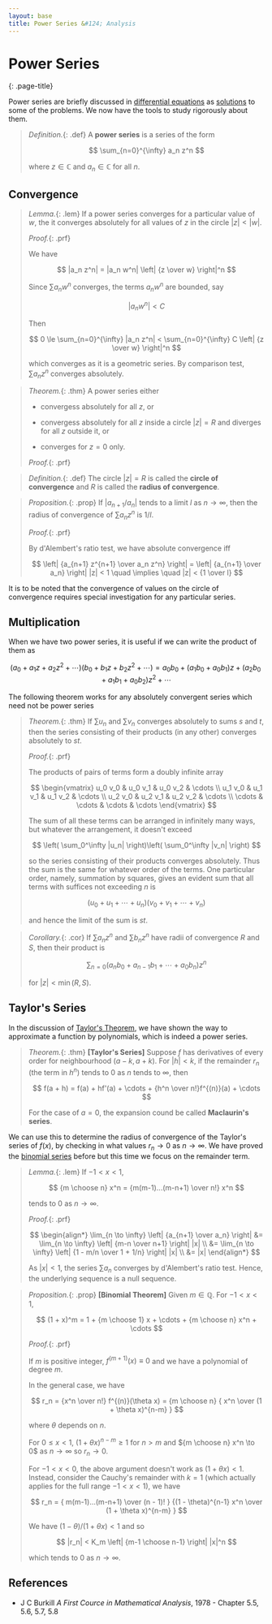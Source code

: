 ```yaml
---
layout: base
title: Power Series &#124; Analysis
---
```


# Power Series
{: .page-title}

Power series are briefly discussed in [differential equations](../differential-equations/power-series.md) as [solutions](../differential-equations/series-solutions.md) to some of the problems.
We now have the tools to study rigorously about them.

> *Definition.*{: .def}
> A **power series** is a series of the form
>
> $$
  \sum_{n=0}^{\infty} a_n z^n
  $$
>
> where $z \in \mathbb{C}$ and $a_n \in \mathbb{C}$ for all $n$.

## Convergence

> *Lemma.*{: .lem}
> If a power series converges for a particular value of $w$, the it converges absolutely for all values of $z$ in the circle $\vert z \vert < \vert w \vert$.
>
> *Proof.*{: .prf}
>
> We have
>
> $$
  |a_n z^n| = |a_n w^n| \left| {z \over w} \right|^n
  $$
>
> Since $\sum a_n w^n$ converges, the terms $a_n w^n$ are bounded, say
>
> $$
  |a_n w^n| < C
  $$
>
> Then
>
> $$
  0 \le \sum_{n=0}^{\infty} |a_n z^n| < \sum_{n=0}^{\infty} C \left| {z \over w} \right|^n
  $$
>
> which converges as it is a geometric series. By comparison test, $\sum a_n z^n$ converges absolutely.

> *Theorem.*{: .thm}
> A power series either
>
> + convergess absolutely for all $z$, or
>
> + convergess absolutely for all $z$ inside a circle $\vert z \vert = R$ and diverges for all $z$ outside it, or
>
> + converges for $z = 0$ only.
>
> *Proof.*{: .prf}
>

> *Definition.*{: .def}
> The circle $\vert z \vert = R$ is called the **circle of convergence** and $R$ is called the **radius of convergence**.

> *Proposition.*{: .prop}
> If $\vert a_{n+1} / a_n \vert$ tends to a limit $l$ as $n \to \infty$,
> then the radius of convergence of $\sum a_n z^n$ is $1 / l$.
>
> *Proof.*{: .prf}
>
> By d'Alembert's ratio test, we have absolute convergence iff
>
> $$
  \left| {a_{n+1} z^{n+1} \over a_n z^n} \right| = \left| {a_{n+1} \over a_n} \right| |z| < 1 \quad \implies \quad |z| < {1 \over l}
  $$

It is to be noted that the convergence of values on the circle of convergence requires special investigation for any particular series.

## Multiplication

When we have two power series, it is useful if we can write the product of them as

$$
(a_0 + a_1z + a_2z^2 + \cdots)(b_0 + b_1z + b_2z^2 + \cdots) = a_0b_0 + (a_1b_0 + a_0b_1)z + (a_2b_0 + a_1b_1 + a_0b_2)z^2 + \cdots
$$

The following theorem works for any absolutely convergent series which need not be power series

> *Theorem.*{: .thm}
> If $\sum u_n$ and $\sum v_n$ converges absolutely to sums $s$ and $t$,
> then the series consisting of their products (in any other) converges absolutely to $st$.
>
> *Proof.*{: .prf}
>
> The products of pairs of terms form a doubly infinite array
>
> $$
  \begin{vmatrix}
  u_0 v_0 & u_0 v_1 & u_0 v_2 & \cdots \\
  u_1 v_0 & u_1 v_1 & u_1 v_2 & \cdots \\
  u_2 v_0 & u_2 v_1 & u_2 v_2 & \cdots \\
  \cdots & \cdots & \cdots & \cdots
  \end{vmatrix}
  $$
>
> The sum of all these terms can be arranged in infinitely many ways, but whatever the arrangement, it doesn't exceed
>
> $$
  \left( \sum_0^\infty |u_n| \right)\left( \sum_0^\infty |v_n| \right)
  $$
>
> so the series consisting of their products converges absolutely. Thus the sum is the same for whatever order of the terms.
> One particular order, namely, summation by squares, gives an evident sum that all terms with suffices not exceeding $n$ is
>
> $$
  (u_0 + u_1 + \cdots + u_n)(v_0 + v_1 + \cdots + v_n)
  $$
>
> and hence the limit of the sum is $st$.

> *Corollary.*{: .cor}
> If $\sum a_n z^n$ and $\sum b_n z^n$ have radii of convergence $R$ and $S$, then their product is
>
> $$
  \sum_{n=0} (a_n b_0 + a_{n-1} b_1 + \cdots + a_0b_n) z^n
  $$
>
> for $\vert z \vert < \min(R, S)$.

## Taylor's Series

In the discussion of [Taylor's Theorem](differential-calculus.md#taylor-theorem), we have shown the way to approximate a function by polynomials, which is indeed a power series.

> *Theorem.*{: .thm}
> **[Taylor's Series]**
> Suppose $f$ has derivatives of every order for neighbourhood $(a - k, a + k)$.
> For $\vert h \vert < k$, if the remainder $r_n$ (the term in $h^n$) tends to $0$ as $n$ tends to $\infty$, then
>
> $$
  f(a + h) = f(a) + hf'(a) + \cdots + {h^n \over n!}f^{(n)}(a) + \cdots
  $$
>
> For the case of $a = 0$, the expansion cound be called **Maclaurin's series**.

We can use this to determine the radius of convergence of the Taylor's series of $f(x)$, by checking in what values $r_n \to 0$ as $n \to \infty$.
We have proved the [binomial series](../differential-equations/power-series.md#binomial-series) before but this time we focus on the remainder term.

> *Lemma.*{: .lem}
> If $-1 < x < 1$,
>
> $$
  {m \choose n} x^n = {m(m-1)...(m-n+1) \over n!} x^n
  $$
>
> tends to $0$ as $n \to \infty$.
>
> *Proof.*{: .prf}
>
> $$
  \begin{align*}
  \lim_{n \to \infty} \left| {a_{n+1} \over a_n} \right|
  &= \lim_{n \to \infty} \left| {m-n \over n+1} \right| |x| \\
  &= \lim_{n \to \infty} \left| {1 - m/n \over 1 + 1/n} \right| |x| \\
  &= |x|
  \end{align*}
  $$
>
> As $\vert x \vert < 1$, the series $\sum a_n$ converges by d'Alembert's ratio test.
> Hence, the underlying sequence is a null sequence.

> *Proposition.*{: .prop}
> **[Binomial Theorem]**
> Given $m \in \mathbb{Q}$. For $-1 < x < 1$,
>
> $$
  (1 + x)^m = 1 + {m \choose 1} x + \cdots + {m \choose n} x^n + \cdots
  $$
>
> *Proof.*{: .prf}
>
> If $m$ is positive integer, $f^{(m+1)}(x) \equiv 0$ and we have a polynomial of degree $m$.
>
> In the general case, we have
>
> $$
  r_n = {x^n \over n!} f^{(n)}(\theta x) = {m \choose n} { x^n \over (1 + \theta x)^{n-m} }
  $$
>
> where $\theta$ depends on $n$.
>
> For $0 \le x < 1$, $(1 + \theta x)^{n - m} \ge 1$ for $n > m$ and ${m \choose n} x^n \to 0$ as $n \to \infty$ so $r_n \to 0$.
>
> For $-1 < x < 0$, the above argument doesn't work as $(1 + \theta x) < 1$.
> Instead, consider the Cauchy's remainder with $k = 1$ (which actually applies for the full range $-1 < x < 1$), we have
>
> $$
  r_n = { m(m-1)...(m-n+1) \over (n - 1)! } {(1 - \theta)^{n-1} x^n \over (1 + \theta x)^{n-m} }
  $$
>
> We have $(1 - \theta)/(1 + \theta x) < 1$ and so
>
> $$
  |r_n| < K_m \left| {m-1 \choose n-1} \right| |x|^n
  $$
>
> which tends to $0$ as $n \to \infty$.

## References

* J C Burkill _A First Cource in Mathematical Analysis_, 1978 - Chapter 5.5, 5.6, 5.7, 5.8

